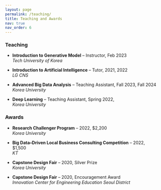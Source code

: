 ```yaml
---
layout: page
permalink: /teaching/
title: Teaching and Awards
nav: true
nav_order: 6
---
```


### Teaching

- **Introduction to Generative Model** – Instructor, Feb 2023  
  _Tech University of Korea_

- **Introduction to Artificial Intelligence** – Tutor, 2021, 2022  
  _LG CNS_
  
- **Advanced Big Data Analysis** – Teaching Assistant, Fall 2023, Fall 2024      
  _Korea University_
  
- **Deep Learning** – Teaching Assistant, Spring 2022,     
  _Korea University_

### Awards

- **Research Challenger Program** – 2022, $2,200     
  _Korea University_

- **Big Data–Driven Local Business Consulting Competition** – 2022, $1,500       
  _KT_

- **Capstone Design Fair** – 2020, Silver Prize      
  _Korea University_
  
- **Capstone Design Fair** – 2020, Encouragement Award      
  _Innovation Center for Engineering Education Seoul District_
  
